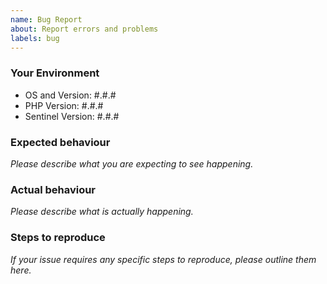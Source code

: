 ```yaml
---
name: Bug Report
about: Report errors and problems
labels: bug
---
```


### Your Environment

- OS and Version: #.#.#
- PHP Version: #.#.#
- Sentinel Version: #.#.#

### Expected behaviour

*Please describe what you are expecting to see happening.*

### Actual behaviour

*Please describe what is actually happening.*

### Steps to reproduce

*If your issue requires any specific steps to reproduce, please outline them here.*
